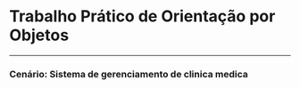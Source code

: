 # Trabalho Prático de Orientação por Objetos
___

### Cenário: Sistema de gerenciamento de clinica medica
